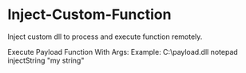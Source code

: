 # Inject-Custom-Function
Inject custom dll to process and execute function remotely.

Execute Payload Function With Args:
<Payload Path> <Process Name> <Payload Function> <PayloadArgs>
Example:
C:\payload.dll notepad injectString "my string"
